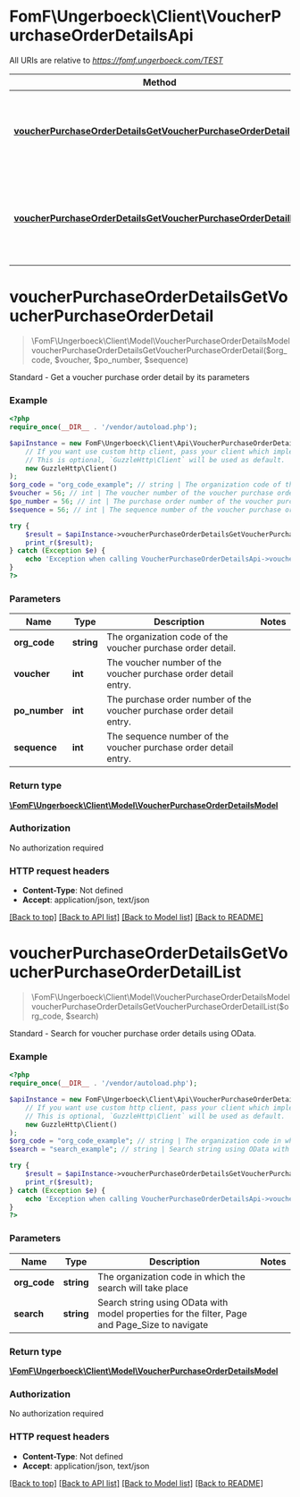# FomF\Ungerboeck\Client\VoucherPurchaseOrderDetailsApi

All URIs are relative to *https://fomf.ungerboeck.com/TEST*

Method | HTTP request | Description
------------- | ------------- | -------------
[**voucherPurchaseOrderDetailsGetVoucherPurchaseOrderDetail**](VoucherPurchaseOrderDetailsApi.md#voucherPurchaseOrderDetailsGetVoucherPurchaseOrderDetail) | **GET** /api/v1/VoucherPurchaseOrderDetails/{OrgCode}/{Voucher}/{PONumber}/{Sequence} | Standard - Get a voucher purchase order detail by its parameters
[**voucherPurchaseOrderDetailsGetVoucherPurchaseOrderDetailList**](VoucherPurchaseOrderDetailsApi.md#voucherPurchaseOrderDetailsGetVoucherPurchaseOrderDetailList) | **GET** /api/v1/VoucherPurchaseOrderDetails/{OrgCode} | Standard - Search for voucher purchase order details using OData.


# **voucherPurchaseOrderDetailsGetVoucherPurchaseOrderDetail**
> \FomF\Ungerboeck\Client\Model\VoucherPurchaseOrderDetailsModel voucherPurchaseOrderDetailsGetVoucherPurchaseOrderDetail($org_code, $voucher, $po_number, $sequence)

Standard - Get a voucher purchase order detail by its parameters

### Example
```php
<?php
require_once(__DIR__ . '/vendor/autoload.php');

$apiInstance = new FomF\Ungerboeck\Client\Api\VoucherPurchaseOrderDetailsApi(
    // If you want use custom http client, pass your client which implements `GuzzleHttp\ClientInterface`.
    // This is optional, `GuzzleHttp\Client` will be used as default.
    new GuzzleHttp\Client()
);
$org_code = "org_code_example"; // string | The organization code of the voucher purchase order detail.
$voucher = 56; // int | The voucher number of the voucher purchase order detail entry.
$po_number = 56; // int | The purchase order number of the voucher purchase order detail entry.
$sequence = 56; // int | The sequence number of the voucher purchase order detail entry.

try {
    $result = $apiInstance->voucherPurchaseOrderDetailsGetVoucherPurchaseOrderDetail($org_code, $voucher, $po_number, $sequence);
    print_r($result);
} catch (Exception $e) {
    echo 'Exception when calling VoucherPurchaseOrderDetailsApi->voucherPurchaseOrderDetailsGetVoucherPurchaseOrderDetail: ', $e->getMessage(), PHP_EOL;
}
?>
```

### Parameters

Name | Type | Description  | Notes
------------- | ------------- | ------------- | -------------
 **org_code** | **string**| The organization code of the voucher purchase order detail. |
 **voucher** | **int**| The voucher number of the voucher purchase order detail entry. |
 **po_number** | **int**| The purchase order number of the voucher purchase order detail entry. |
 **sequence** | **int**| The sequence number of the voucher purchase order detail entry. |

### Return type

[**\FomF\Ungerboeck\Client\Model\VoucherPurchaseOrderDetailsModel**](../Model/VoucherPurchaseOrderDetailsModel.md)

### Authorization

No authorization required

### HTTP request headers

 - **Content-Type**: Not defined
 - **Accept**: application/json, text/json

[[Back to top]](#) [[Back to API list]](../../README.md#documentation-for-api-endpoints) [[Back to Model list]](../../README.md#documentation-for-models) [[Back to README]](../../README.md)

# **voucherPurchaseOrderDetailsGetVoucherPurchaseOrderDetailList**
> \FomF\Ungerboeck\Client\Model\VoucherPurchaseOrderDetailsModel voucherPurchaseOrderDetailsGetVoucherPurchaseOrderDetailList($org_code, $search)

Standard - Search for voucher purchase order details using OData.

### Example
```php
<?php
require_once(__DIR__ . '/vendor/autoload.php');

$apiInstance = new FomF\Ungerboeck\Client\Api\VoucherPurchaseOrderDetailsApi(
    // If you want use custom http client, pass your client which implements `GuzzleHttp\ClientInterface`.
    // This is optional, `GuzzleHttp\Client` will be used as default.
    new GuzzleHttp\Client()
);
$org_code = "org_code_example"; // string | The organization code in which the search will take place
$search = "search_example"; // string | Search string using OData with model properties for the filter, Page and Page_Size to navigate

try {
    $result = $apiInstance->voucherPurchaseOrderDetailsGetVoucherPurchaseOrderDetailList($org_code, $search);
    print_r($result);
} catch (Exception $e) {
    echo 'Exception when calling VoucherPurchaseOrderDetailsApi->voucherPurchaseOrderDetailsGetVoucherPurchaseOrderDetailList: ', $e->getMessage(), PHP_EOL;
}
?>
```

### Parameters

Name | Type | Description  | Notes
------------- | ------------- | ------------- | -------------
 **org_code** | **string**| The organization code in which the search will take place |
 **search** | **string**| Search string using OData with model properties for the filter, Page and Page_Size to navigate |

### Return type

[**\FomF\Ungerboeck\Client\Model\VoucherPurchaseOrderDetailsModel**](../Model/VoucherPurchaseOrderDetailsModel.md)

### Authorization

No authorization required

### HTTP request headers

 - **Content-Type**: Not defined
 - **Accept**: application/json, text/json

[[Back to top]](#) [[Back to API list]](../../README.md#documentation-for-api-endpoints) [[Back to Model list]](../../README.md#documentation-for-models) [[Back to README]](../../README.md)

